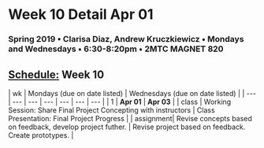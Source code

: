 # Week 10 Detail Apr 01

### Spring 2019 • Clarisa Diaz, Andrew Kruczkiewicz • Mondays and Wednesdays • 6:30-8:20pm • 2MTC MAGNET 820

## [Schedule:](./) Week 10

| wk | Mondays \(due on date listed\) | Wednesdays \(due on date listed\) |
| --- | --- | --- | --- | --- | --- | --- |
| 1 | **Apr 01** | **Apr 03** |
| class | Working Session: Share Final Project Concepting with instructors | Class Presentation: Final Project Progress  |
| assignment| Revise concepts based on feedback, develop project futher.  |  Revise project based on feedback. Create prototypes. |
